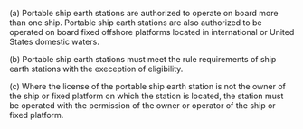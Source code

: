(a) Portable ship earth stations are authorized to operate on board more than one ship. Portable ship earth stations are also authorized to be operated on board fixed offshore platforms located in international or United States domestic waters.

(b) Portable ship earth stations must meet the rule requirements of ship earth stations with the exeception of eligibility.

(c) Where the license of the portable ship earth station is not the owner of the ship or fixed platform on which the station is located, the station must be operated with the permission of the owner or operator of the ship or fixed platform.

